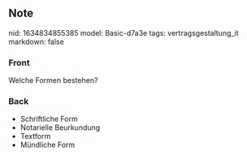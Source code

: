 ## Note
nid: 1634834855385
model: Basic-d7a3e
tags: vertragsgestaltung_it
markdown: false

### Front
Welche Formen bestehen?

### Back
<ul>
  <li>Schriftliche Form
  <li>Notarielle Beurkundung
  <li>Textform
  <li>Mündliche Form
</ul>
